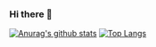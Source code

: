 ### Hi there 👋
[![Anurag's github stats](https://github-readme-stats.vercel.app/api?username=cyae&show_icons=true&bg_color=90,#ff9191,#ff5291)](https://github.com/anuraghazra/github-readme-stats)
[![Top Langs](https://github-readme-stats.vercel.app/api/top-langs/?username=cyae&layout=compact)](https://github.com/anuraghazra/github-readme-stats)

<!--
**cyae/cyae** is a ✨ _special_ ✨ repository because its `README.md` (this file) appears on your GitHub profile.

Here are some ideas to get you started:

- 🔭 I’m currently working on ...
- 🌱 I’m currently learning ...
- 👯 I’m looking to collaborate on ...
- 🤔 I’m looking for help with ...
- 💬 Ask me about ...
- 📫 How to reach me: ...
- 😄 Pronouns: ...
- ⚡ Fun fact: ...
-->
